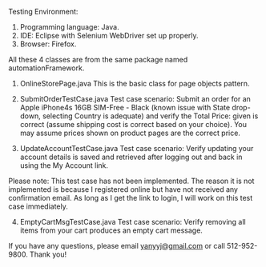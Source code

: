 Testing Environment:
1. Programming language: Java.
2. IDE: Eclipse with Selenium WebDriver set up properly.
3. Browser: Firefox.

All these 4 classes are from the same package named automationFramework.
1. OnlineStorePage.java
This is the basic class for page objects pattern.

2. SubmitOrderTestCase.java
Test case scenario:
Submit an order for an Apple iPhone4s 16GB SIM-Free - Black (known issue with State drop-down, selecting Country is adequate) and verify the Total Price: given is correct (assume shipping cost is correct based on your choice). You may assume prices shown on product pages are the correct price. 

3. UpdateAccountTestCase.java
Test case scenario:
Verify updating your account details is saved and retrieved after logging out and back in using the My Account link. 

Please note: This test case has not been implemented. The reason it is not implemented is because I registered online but have not received any confirmation email. As long as I get the link to login, I will work on this test case immediately.

4. EmptyCartMsgTestCase.java
Test case scenario:
Verify removing all items from your cart produces an empty cart message.

If you have any questions, please email yanyyj@gmail.com or call 512-952-9800. Thank you!
